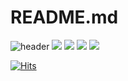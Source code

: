 # README.md
![header](https://capsule-render.vercel.app/api?type=wave&color=auto&height=300&section=header&text=SeungdonYeon's%20VMware%20Script&fontSize=50)
<img src="https://img.shields.io/badge/VMware-607078?style=plastic&logo=#VMware&logoColor=white"/> <img src="https://img.shields.io/badge/Amazon AWS-232F3E?style=plastic&logo=Amazon AWS&logoColor=white"/> <img src="https://img.shields.io/badge/Windows-0078D6?style=plastic&logo=Windows&logoColor=white"/> <img src="https://img.shields.io/badge/Linux-FCC624?style=plastic&logo=Linux&logoColor=black"/>

[![Hits](https://hits.seeyoufarm.com/api/count/incr/badge.svg?url=https%3A%2F%2Fgithub.com%2Fseungdonyeon%2Fhit-counter&count_bg=%2379C83D&title_bg=%23555555&icon=&icon_color=%23E7E7E7&title=hits&edge_flat=false)](https://hits.seeyoufarm.com)
